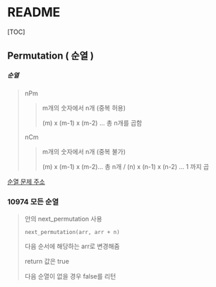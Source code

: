 # README

[TOC]

## Permutation ( 순열 )



##### 순열

> nPm
>
> > m개의 숫자에서 n개 (중복 허용)
> >
> > (m) x (m-1) x (m-2) ... 총 n개를 곱함
>
> nCm
>
> > m개의 숫자에서 n개 (중복 불가)
> >
> > (m) x (m-1) x (m-2)... 총 n개 / (n) x (n-1) x (n-2) ... 1 까지 곱



[순열 문제 주소](https://www.acmicpc.net/problem/tag/순열)



### 10974 모든 순열

> <Algorithm> 안의 next_permutation 사용
>
> ```cpp
> next_permutation(arr, arr + n)
> ```
>
> 다음 순서에 해당하는 arr로 변경해줌
>
> return 값은 true
>
> 다음 순열이 없을 경우 false를 리턴

